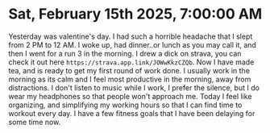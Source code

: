 # Sat, February 15th 2025, 7:00:00 AM

Yesterday was valentine's day. I had such a horrible headache that I slept from 2 PM to 12 AM. I woke up, had dinner..or lunch as you may call it, and then 
I went for a run 3 in the morning. I drew a dick on strava, you can check it out here `https://strava.app.link/JOWwKkzCZQb`. Now I have made tea, and is ready to get my first round of work done.
I usually work in the morning as its calm and I feel most productive in the morning, away from distractions. I don't listen to music while I work, I prefer the 
silence, but I do wear my headphones so that people won't approach me. Today I feel like organizing, and simplifying my working hours so that I can find time to 
workout every day. I have a few fitness goals that I have been delaying for some time now.



